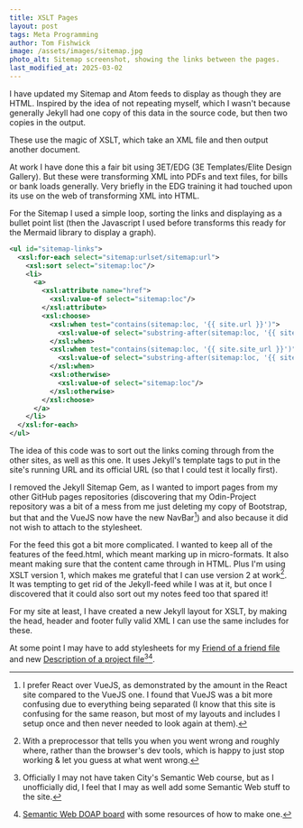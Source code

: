 ```yaml
---
title: XSLT Pages
layout: post
tags: Meta Programming
author: Tom Fishwick
image: /assets/images/sitemap.jpg
photo_alt: Sitemap screenshot, showing the links between the pages.
last_modified_at: 2025-03-02
---
```


I have updated my Sitemap and Atom feeds to display as though they are HTML. Inspired by the idea of not repeating myself, which I wasn't because generally Jekyll had one copy of this data in the source code, but then two copies in the output.

These use the magic of XSLT, which take an XML file and then output another document.

At work I have done this a fair bit using 3ET/EDG (3E Templates/Elite Design Gallery).
But these were transforming XML into PDFs and text files, for bills or bank loads generally.
Very briefly in the EDG training it had touched upon its use on the web of transforming XML into HTML.

For the Sitemap I used a simple loop, sorting the links and displaying as a bullet point list (then the Javascript I used before transforms this ready for the Mermaid library to display a graph).

```xml
<ul id="sitemap-links">
  <xsl:for-each select="sitemap:urlset/sitemap:url">
    <xsl:sort select="sitemap:loc"/>
    <li>
      <a>
        <xsl:attribute name="href">
          <xsl:value-of select="sitemap:loc"/>
        </xsl:attribute>
        <xsl:choose>
          <xsl:when test="contains(sitemap:loc, '{{ site.url }}')">
            <xsl:value-of select="substring-after(sitemap:loc, '{{ site.url }}')"/>
          </xsl:when>
          <xsl:when test="contains(sitemap:loc, '{{ site.site_url }}')">
            <xsl:value-of select="substring-after(sitemap:loc, '{{ site.site_url }}')"/>
          </xsl:when>
          <xsl:otherwise>
            <xsl:value-of select="sitemap:loc"/>
          </xsl:otherwise>
        </xsl:choose>
      </a>
    </li>
  </xsl:for-each>
</ul>
```

The idea of this code was to sort out the links coming through from the other sites, as well as this one.
It uses Jekyll's template tags to put in the site's running URL and its official URL (so that I could test it locally first).

I removed the Jekyll Sitemap Gem, as I wanted to import pages from my other GitHub pages repositories (discovering that my Odin-Project repository was a bit of a mess from me just deleting my copy of Bootstrap, but that and the VueJS now have the new NavBar[^1]) and also because it did not wish to attach to the stylesheet.

For the feed this got a bit more complicated.
I wanted to keep all of the features of the feed.html, which meant marking up in micro-formats.
It also meant making sure that the content came through in HTML.
Plus I'm using XSLT version 1, which makes me grateful that I can use version 2 at work[^2].
It was tempting to get rid of the Jekyll-feed while I was at it, but once I discovered that it could also sort out my notes feed too that spared it!

For my site at least, I have created a new Jekyll layout for XSLT, by making the head, header and footer fully valid XML I can use the same includes for these.

At some point I may have to add stylesheets for my [Friend of a friend file](/foaf.rdf) and new [Description of a project file](/doap.xml)[^3][^4].

[^1]:
    I prefer React over VueJS, as demonstrated by the amount in the React site compared to the VueJS one.
    I found that VueJS was a bit more confusing due to everything being separated (I know that this site is confusing for the same reason, but most of my layouts and includes I setup once and then never needed to look again at them).

[^2]: With a preprocessor that tells you when you went wrong and roughly where, rather than the browser's dev tools, which is happy to just stop working & let you guess at what went wrong.

[^3]: Officially I may not have taken City's Semantic Web course, but as I unofficially did, I feel that I may as well add some Semantic Web stuff to the site.

[^4]: [Semantic Web DOAP board](https://www.w3.org/wiki/SemanticWebDOAPBulletinBoard) with some resources of how to make one.
